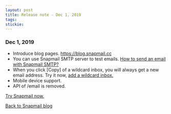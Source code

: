 ```yaml
---
layout: post
title: Release note - Dec 1, 2019 
tags: 
stickie: 
---
```


### Dec 1, 2019

+ Introduce blog pages. <a target="_blank" href="https://blog.snapmail.cc">https://blog.snapmail.cc</a>
+ You can use Snapmail SMTP server to test emails. <a target="_blank" href="https://blog.snapmail.cc/2019/11/30/snapmail-smtp.html">How to send an email with Snapmail SMTP?</a>
+ When you click [Copy] of a wildcard inbox, you will always get a new email address. Try it now, <a target="_blank" href="https://www.snapmail.cc/#/addEmailBox">add a wildcard inbox.</a>
+ Mobile device support.
+ API of /email is removed.

<a target="_blank" href="https://www.snapmail.cc">Try Snapmail now.</a>

<a href="https://blog.snapmail.cc"><i class="fa fa-arrow-circle-left"></i> Back to Snapmail blog</a>
